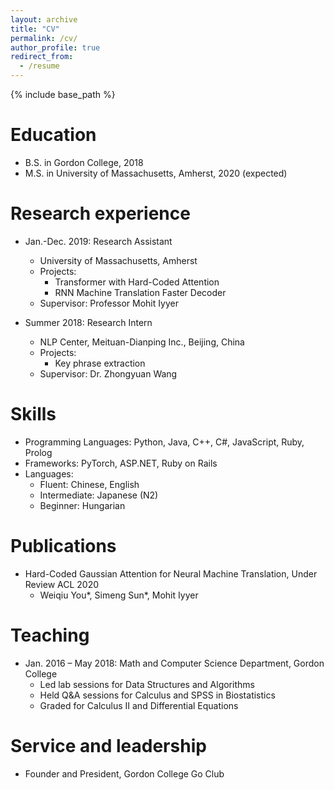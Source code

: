 ```yaml
---
layout: archive
title: "CV"
permalink: /cv/
author_profile: true
redirect_from:
  - /resume
---
```


{% include base_path %}

Education
======
* B.S. in Gordon College, 2018
* M.S. in University of Massachusetts, Amherst, 2020 (expected)

Research experience
======
* Jan.-Dec. 2019: Research Assistant
  * University of Massachusetts, Amherst
  * Projects:
    * Transformer with Hard-Coded Attention
    * RNN Machine Translation Faster Decoder
  * Supervisor: Professor Mohit Iyyer

* Summer 2018: Research Intern
  * NLP Center, Meituan-Dianping Inc., Beijing, China
  * Projects:
    * Key phrase extraction
  * Supervisor: Dr. Zhongyuan Wang

Skills
======
* Programming Languages: Python, Java, C++, C#, JavaScript, Ruby, Prolog
* Frameworks: PyTorch, ASP.NET, Ruby on Rails
* Languages:
  * Fluent: Chinese, English
  * Intermediate: Japanese (N2)
  * Beginner: Hungarian

Publications
======
* Hard-Coded Gaussian Attention for Neural Machine Translation, Under Review ACL 2020
  * Weiqiu You\*, Simeng Sun\*, Mohit Iyyer

Teaching
======
* Jan. 2016 – May 2018: Math and Computer Science Department, Gordon College
  * Led lab sessions for Data Structures and Algorithms
  * Held Q&A sessions for Calculus and SPSS in Biostatistics
  * Graded for Calculus II and Differential Equations

Service and leadership
======
* Founder and President, Gordon College Go Club
